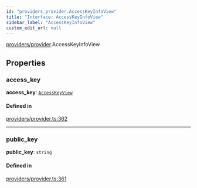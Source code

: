 ```yaml
---
id: "providers_provider.AccessKeyInfoView"
title: "Interface: AccessKeyInfoView"
sidebar_label: "AccessKeyInfoView"
custom_edit_url: null
---
```


[providers/provider](../modules/providers_provider.md).AccessKeyInfoView

## Properties

### access\_key

 **access\_key**: [`AccessKeyView`](providers_provider.AccessKeyView.md)

#### Defined in

[providers/provider.ts:362](https://github.com/near/near-api-js/blob/ecc6fa8f/packages/near-api-js/src/providers/provider.ts#L362)

___

### public\_key

 **public\_key**: `string`

#### Defined in

[providers/provider.ts:361](https://github.com/near/near-api-js/blob/ecc6fa8f/packages/near-api-js/src/providers/provider.ts#L361)
